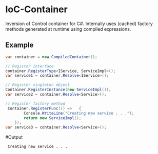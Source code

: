 # IoC-Container

Inversion of Control container for C#. Internally uses (cached) factory methods generated at runtime using compiled expressions.

## Example
```csharp
var container = new CompiledContainer();

// Register interface
container.RegisterType<IService, ServiceImpl>();
var service1 = container.Resolve<IService>();

// Register singleton object
Container.RegisterInstance(new ServiceImpl());
var service2 = container.Resolve<Service>();

// Register factory method
 Container.RegisterFunc(() =>   {
        Console.WriteLine("Creating new service . . .");
        return new ServiceImpl();
    });
var service3 = container.Resolve<Service>();
```

#Output

```
 Creating new service . . .
```
